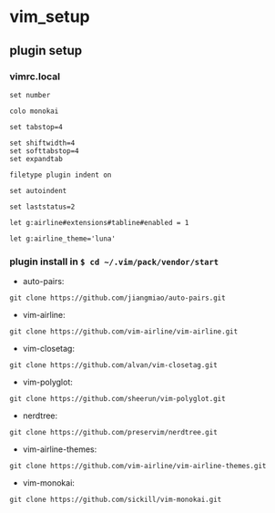 # vim_setup
## plugin setup
### vimrc.local
```
set number

colo monokai

set tabstop=4
 
set shiftwidth=4
set softtabstop=4
set expandtab
 
filetype plugin indent on
 
set autoindent
 
set laststatus=2

let g:airline#extensions#tabline#enabled = 1

let g:airline_theme='luna'
```

### plugin install in ```$ cd ~/.vim/pack/vendor/start```

- auto-pairs: 
```
git clone https://github.com/jiangmiao/auto-pairs.git
```

 - vim-airline:
```
git clone https://github.com/vim-airline/vim-airline.git
```

- vim-closetag: 
```
git clone https://github.com/alvan/vim-closetag.git
```

- vim-polyglot:
```
git clone https://github.com/sheerun/vim-polyglot.git
```

- nerdtree:    
```
git clone https://github.com/preservim/nerdtree.git
```

- vim-airline-themes:  
```
git clone https://github.com/vim-airline/vim-airline-themes.git
```

- vim-monokai:
```
git clone https://github.com/sickill/vim-monokai.git
```
